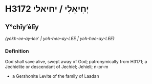 # H3172 יְחִיאֵלִי / יחיאלי

## Yᵉchîyʼêlîy

_(yekh-ee-ay-lee' | yeh-hee-ay-LEE | yeh-hee-ay-LEE)_

### Definition

God shall save alive, swept away of God; patronymically from H3171; a Jechielite or descendant of Jechiel; Jehieli; n-pr-m

- a Gershonite Levite of the family of Laadan
